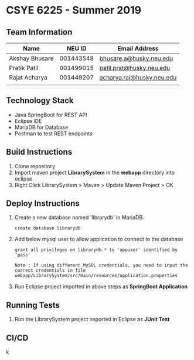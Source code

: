 # CSYE 6225 - Summer 2019

## Team Information

| Name | NEU ID | Email Address |
| --- | --- | --- |
| Akshay Bhusare | 001443548 | bhusare.a@husky.neu.edu |
| Pratik Patil | 001499015 | patil.prat@husky.neu.edu |
| Rajat Acharya  | 001449207 | acharya.raj@husky.neu.edu |
| | | |

## Technology Stack
- Java SpringBoot for REST API
- Eclipse IDE
- MariaDB for Database
- Postman to test REST endpoints

## Build Instructions
1. Clone repository
2. Import maven project **LibrarySystem** in the **webapp** directory into eclipse
3. Right Click LibrarySystem > Maven > Update Maven Project > OK

## Deploy Instructions
1. Create a new database named 'librarydb' in MariaDB.
   ```
   create database librarydb
   ```
2. Add below mysql user to allow application to connect to the database 
   ```
   grant all privileges on librarydb.* to 'appuser' identified by 'pass'
   ```
   ```
   Note : If using different MySQL credentials, you need to input the correct credentials in file webapp/LibrarySystem/src/main/resources/application.properties
   ```
3. Run Eclipse project imported in above steps as **SpringBoot Application**

## Running Tests
1. Run the LibrarySystem project imported in Eclipse as **JUnit Test**

## CI/CD
k

